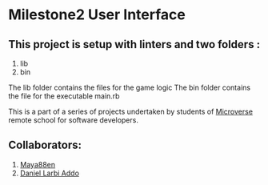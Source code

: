 # Milestone2 User Interface


## This project is setup with linters and two folders :
1. lib
2. bin

The lib folder contains the files for the game logic
The bin folder contains the file for the executable main.rb

This is a part of a series of projects undertaken by students of [Microverse](https://www.microverse.org)
remote school for software developers.

## Collaborators:

1. [Maya88en](https://www.github.com/maya88en)
2. [Daniel Larbi Addo](https://www.github.com/addod19)
